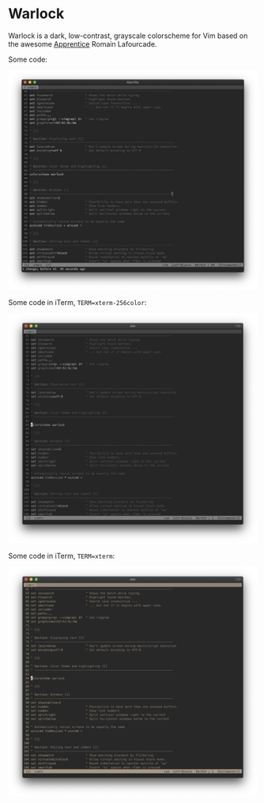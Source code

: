 # Warlock

Warlock is a dark, low-contrast, grayscale colorscheme for Vim based on the
awesome [Apprentice](https://github.com/romainl/Apprentice) Romain Lafourcade.

Some code:

![alacritty](.media/alacritty.png)

Some code in iTerm, `TERM=xterm-256color`:

![iterm xterm-256color](.media/iterm-xterm-256color.png)

Some code in iTerm, `TERM=xterm`:

![iterm xterm](.media/iterm-xterm.png)
